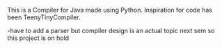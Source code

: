 This is a Compiler for Java made using Python. Inspiration for code has been TeenyTinyCompiler. 

-have to add a parser but compiler design is an actual topic next sem so this project is on hold

